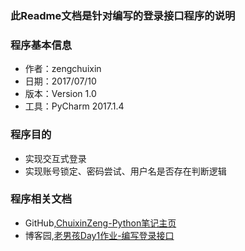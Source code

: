 ### 此Readme文档是针对编写的登录接口程序的说明


### 程序基本信息

- 作者：zengchuixin
- 日期：2017/07/10
- 版本：Version 1.0
- 工具：PyCharm 2017.1.4

### 程序目的

- 实现交互式登录
- 实现账号锁定、密码尝试、用户名是否存在判断逻辑

### 程序相关文档

- GitHub,[ChuixinZeng-Python笔记主页](https://github.com/ChuixinZeng/PythonStudyCode/tree/master/PythonCode-OldBoy/Day1)
- 博客园,[老男孩Day1作业-编写登录接口](http://www.cnblogs.com/ChuixinZeng/p/JamieZeng_Day1.html)

